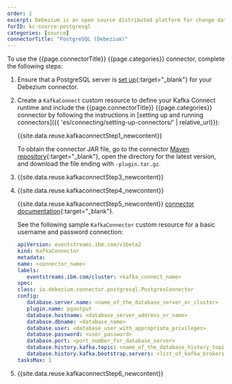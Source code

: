 ```yaml
---
order: 1
excerpt: Debezium is an open source distributed platform for change data capture. Debezium’s PostgreSQL connector can monitor the row-level changes in the schemas of a PostgreSQL database and record them in separate Kafka topics.
forID: kc-source-postgresql
categories: [source]
connectorTitle: "PostgreSQL (Debezium)"
---
```


To use the {{page.connectorTitle}} {{page.categories}} connector, complete the following steps:

1. Ensure that a PostgreSQL server is [set up](https://debezium.io/documentation/reference/stable/connectors/postgresql.html#postgresql-server-configuration){:target="_blank"} for your Debezium connector.

1. Create a `KafkaConnect` custom resource to define your Kafka Connect runtime and include the {{page.connectorTitle}} {{page.categories}} connector by following the instructions in [setting up and running connectors]({{ 'es/connecting/setting-up-connectors/' | relative_url}}):

   {{site.data.reuse.kafkaconnectStep1_newcontent}}

   To obtain the connector JAR file, go to the connector [Maven repository](https://repo1.maven.org/maven2/io/debezium/debezium-connector-postgres/){:target="_blank"}, open the directory for the latest version, and download the file ending with `-plugin.tar.gz`.

1. {{site.data.reuse.kafkaconnectStep3_newcontent}}  

1. {{site.data.reuse.kafkaconnectStep4_newcontent}}

   {{site.data.reuse.kafkaconnectStep5_newcontent}} [connector documentation](https://debezium.io/documentation/reference/stable/connectors/postgresql.html#postgresql-connector-properties){:target="_blank"}.

   See the following sample `KafkaConnector` custom resource for a basic username and password connection:

   ```yaml
   apiVersion: eventstreams.ibm.com/v1beta2
   kind: KafkaConnector
   metadata:
   name: <connector_name>
   labels:
      eventstreams.ibm.com/cluster: <kafka_connect_name>
   spec:
   class: io.debezium.connector.postgresql.PostgresConnector
   config:
      database.server.name: <name_of_the_database_server_or_cluster>
      plugin.name: pgoutput
      database.hostname: <database_server_address_or_name>
      database.dbname: <database_name>
      database.user: <database_user_with_appropriate_privileges>
      database.password: <user_password>
      database.port: <port_number_for_database_server>
      database.history.kafka.topic: <name_of_the_database_history_topic>
      database.history.kafka.bootstrap.servers: <list_of_kafka_brokers_that_the_connector_uses_to_write_and_recover_DDL_statements_to_the_database_history_topic>
   tasksMax: 1
   ```

1. {{site.data.reuse.kafkaconnectStep6_newcontent}}  
